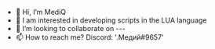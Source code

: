 - 👋 Hi, I’m MediQ
- 👀 I am interested in developing scripts in the LUA language
- 💞️ I’m looking to collaborate on ---
- 📫 How to reach me? Discord: '.Медий#9657'
<!---
Niobiyd/Niobiyd is a ✨ special ✨ repository because its `README.md` (this file) appears on your GitHub profile.
You can click the Preview link to take a look at your changes.
--->
